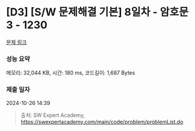 # [D3] [S/W 문제해결 기본] 8일차 - 암호문3 - 1230 

[문제 링크](https://swexpertacademy.com/main/code/problem/problemDetail.do?contestProbId=AV14zIwqAHwCFAYD) 

### 성능 요약

메모리: 32,044 KB, 시간: 180 ms, 코드길이: 1,687 Bytes

### 제출 일자

2024-10-26 14:39



> 출처: SW Expert Academy, https://swexpertacademy.com/main/code/problem/problemList.do